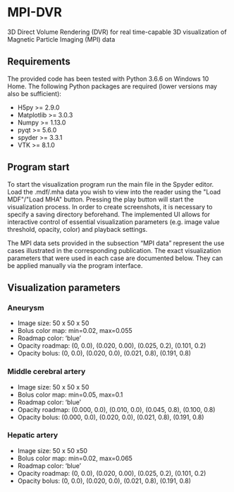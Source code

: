 # MPI-DVR
3D Direct Volume Rendering (DVR) for real time-capable 3D visualization of Magnetic Particle Imaging (MPI) data  

## Requirements
The provided code has been tested with Python 3.6.6 on Windows 10 Home. The following Python packages are required (lower versions may also be sufficient):
- H5py >= 2.9.0
- Matplotlib >= 3.0.3
- Numpy >= 1.13.0
- pyqt >= 5.6.0
- spyder >= 3.3.1
- VTK >= 8.1.0

## Program start
To start the visualization program run the main file in the Spyder editor. Load the .mdf/.mha data you wish to view into the reader using the "Load MDF"/"Load MHA" button. Pressing the play button will start the visualization process. In order to create screenshots, it is necessary to specify a saving directory beforehand. The implemented UI allows for interactive control of essential visualization parameters (e.g. image value threshold, opacity, color) and playback settings. 

The MPI data sets provided in the subsection “MPI data” represent the use cases illustrated in the corresponding publication. The exact visualization parameters that were used in each case are documented below. They can be applied manually via the program interface. 

## Visualization parameters
### Aneurysm
- Image size: 50 x 50 x 50 
- Bolus color map: min=0.02, max=0.055
- Roadmap color: ‘blue’
- Opacity roadmap: (0, 0.0), (0.020, 0.00), (0.025, 0.2), (0.101, 0.2)
- Opacity bolus: (0, 0.0), (0.020, 0.0), (0.021, 0.8), (0.191, 0.8)

### Middle cerebral artery
- Image size: 50 x 50 x 50
- Bolus color map: min=0.05, max=0.1
- Roadmap color: ‘blue’
- Opacity roadmap: (0.000, 0.0), (0.010, 0.0), (0.045, 0.8), (0.100, 0.8)
- Opacity bolus: (0.000, 0.0), (0.020, 0.0), (0.021, 0.8), (0.191, 0.8)

### Hepatic artery
- Image size: 50 x 50 x50
- Bolus color map: min=0.02, max=0.065	
- Roadmap color: ‘blue’
- Opacity roadmap: (0, 0.0), (0.020, 0.00), (0.025, 0.2), (0.101, 0.2)
- Opacity bolus: (0, 0.0), (0.020, 0.0), (0.021, 0.8), (0.191, 0.8)
